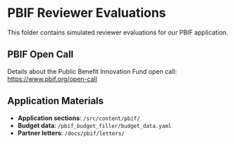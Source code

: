 # PBIF Reviewer Evaluations

This folder contains simulated reviewer evaluations for our PBIF application.

## PBIF Open Call

Details about the Public Benefit Innovation Fund open call: https://www.pbif.org/open-call

## Application Materials

- **Application sections**: `/src/content/pbif/` 
- **Budget data**: `/pbif_budget_filler/budget_data.yaml`
- **Partner letters**: `/docs/pbif/letters/`